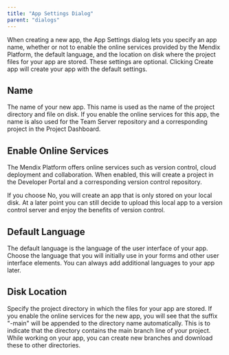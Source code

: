 ```yaml
---
title: "App Settings Dialog"
parent: "dialogs"
---
```

When creating a new app, the App Settings dialog lets you specify an app name, whether or not to enable the online services provided by the Mendix Platform, the default language, and the location on disk where the project files for your app are stored. These settings are optional. Clicking Create app will create your app with the default settings.

## Name

The name of your new app. This name is used as the name of the project directory and file on disk. If you enable the online services for this app, the name is also used for the Team Server repository and a corresponding project in the Project Dashboard.

## Enable Online Services

The Mendix Platform offers online services such as version control, cloud deployment and collaboration. When enabled, this will create a project in the Developer Portal and a corresponding version control repository.

If you choose No, you will create an app that is only stored on your local disk. At a later point you can still decide to upload this local app to a version control server and enjoy the benefits of version control.

## Default Language

The default language is the language of the user interface of your app. Choose the language that you will initially use in your forms and other user interface elements. You can always add additional languages to your app later.

## Disk Location

Specify the project directory in which the files for your app are stored. If you enable the online services for the new app, you will see that the suffix "-main" will be appended to the directory name automatically. This is to indicate that the directory contains the main branch line of your project. While working on your app, you can create new branches and download these to other directories.
